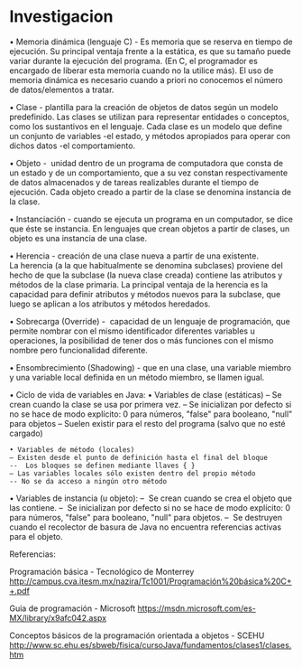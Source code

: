 # Investigacion


• Memoria dinámica (lenguaje C) - Es memoria que se reserva en tiempo de ejecución. Su principal ventaja frente a la estática, es que su tamaño puede variar durante la ejecución del programa. (En C, el programador es encargado de liberar esta memoria cuando no la utilice más). El uso de memoria dinámica es necesario cuando a priori no conocemos el número de datos/elementos a tratar.

• Clase - plantilla para la creación de objetos de datos según un modelo predefinido. Las clases se utilizan para representar entidades o conceptos, como los sustantivos en el lenguaje. Cada clase es un modelo que define un conjunto de variables -el estado, y métodos apropiados para operar con dichos datos -el comportamiento. 

• Objeto -  unidad dentro de un programa de computadora que consta de un estado y de un comportamiento, que a su vez constan respectivamente de datos almacenados y de tareas realizables durante el tiempo de ejecución. Cada objeto creado a partir de la clase se denomina instancia de la clase.

• Instanciación -  cuando se ejecuta un programa en un computador, se dice que éste se instancia. En lenguajes que crean objetos a partir de clases, un objeto es una instancia de una clase. 
	
• Herencia - creación de una clase nueva a partir de una existente. La herencia (a la que habitualmente se denomina subclases) proviene del hecho de que la subclase (la nueva clase creada) contiene las atributos y métodos de la clase primaria. La principal ventaja de la herencia es la capacidad para definir atributos y métodos nuevos para la subclase, que luego se aplican a los atributos y métodos heredados. 

• Sobrecarga (Override) -  capacidad de un lenguaje de programación, que permite nombrar con el mismo identificador diferentes variables u operaciones, la posibilidad de tener dos o más funciones con el mismo nombre pero funcionalidad diferente.

• Ensombrecimiento (Shadowing) - que en una clase, una variable miembro y una variable local definida en un método miembro, se llamen igual.

• Ciclo de vida de variables en Java:
	• Variables de clase (estáticas)
– Se crean cuando la clase se usa por primera vez. 
– Se inicializan por defecto si no se hace de modo explícito: 0 para números, "false" para booleano, "null" para objetos 
– Suelen existir para el resto del programa (salvo que no esté cargado)
	
	• Variables de método (locales) 
	– Existen desde el punto de definición hasta el final del bloque 
	--  Los bloques se definen mediante llaves { }
	– Las variables locales sólo existen dentro del propio método 
	-- No se da acceso a ningún otro método 
	
• Variables de instancia (u objeto): 
	–  Se crean cuando se crea el objeto que las contiene. 
	–  Se inicializan por defecto si no se hace de modo explícito: 0 para números, "false" para booleano, "null" para objetos. 
	–  Se destruyen cuando el recolector de basura de Java no encuentra referencias activas para el objeto. 
	
	
Referencias:

Programación básica - Tecnológico de Monterrey http://campus.cva.itesm.mx/nazira/Tc1001/Programación%20básica%20C++.pdf

Guia de programación - Microsoft
https://msdn.microsoft.com/es-MX/library/x9afc042.aspx

Conceptos básicos de la programación orientada a objetos - SCEHU
http://www.sc.ehu.es/sbweb/fisica/cursoJava/fundamentos/clases1/clases.htm
